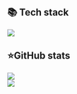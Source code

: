   <summary><h2><b>📚 Tech stack</b></h2></summary>
  <p>
    <img src="https://skillicons.dev/icons?i=py,cpp,js,react,html,css,mongo&perline=7" />
  </p>
</details>


  <summary><h2><b>⭐GitHub stats</b></h2></summary>
  <p>
   <img src="https://github-readme-stats.vercel.app/api/top-langs/?username=HardProgrammerGod&theme=dracula&layout=compact&hide_border=true&bg_color=00000000" />
   <br>
   <img src="https://github-readme-stats.vercel.app/api?username=HardProgrammerGod&count_private=true&show_icons=true&theme=dracula&hide_border=true&bg_color=00000000" />
  </p>
</details>
